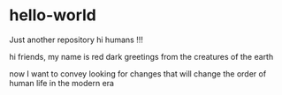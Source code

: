 # hello-world
Just another repository
hi humans !!!

hi friends, my name is red dark greetings from the creatures of the earth

now I want to convey looking for changes that will change the order of human life in the modern era

